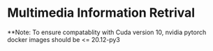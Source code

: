 # Multimedia Information Retrival


**Note:  To ensure compatablity with Cuda version 10, nvidia pytorch docker images should be  <= 20.12-py3

